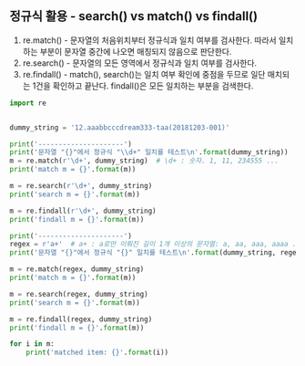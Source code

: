 ## 정규식 활용 - search() vs match() vs findall()

1. re.match() - 문자열의 처음위치부터 정규식과 일치 여부를 검사한다. 
   따라서 일치하는 부분이 문자열 중간에 나오면 매칭되지 않음으로 판단한다.
2. re.search() - 문자열의 모든 영역에서 정규식과 일치 여부를 검사한다.
3. re.findall() - match(), search()는 일치 여부 확인에 중점을 두므로 
   일단 매치되는 1건을 확인하고 끝난다. findall()은 모든 일치하는 부분을 검색한다.

```python
import re


dummy_string = '12.aaabbcccdream333-taa(20181203-001)'

print('---------------------')
print('문자열 "{}"에서 정규식 "\\d+" 일치를 테스트\n'.format(dummy_string))
m = re.match(r'\d+', dummy_string)  # \d+ : 숫자. 1, 11, 234555 ...
print('match m = {}'.format(m))

m = re.search(r'\d+', dummy_string)
print('search m = {}'.format(m))

m = re.findall(r'\d+', dummy_string)
print('findall m = {}'.format(m))

print('---------------------')
regex = r'a+'  # a+ : a로만 이뤄진 길이 1개 이상의 문자열: a, aa, aaa, aaaa ....
print('문자열 "{}"에서 정규식 "{}" 일치를 테스트\n'.format(dummy_string, regex))

m = re.match(regex, dummy_string)
print('match m = {}'.format(m))

m = re.search(regex, dummy_string)
print('search m = {}'.format(m))

m = re.findall(regex, dummy_string)
print('findall m = {}'.format(m))

for i in m:
    print('matched item: {}'.format(i))
```